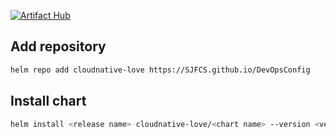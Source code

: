 [![Artifact Hub](https://img.shields.io/endpoint?url=https://artifacthub.io/badge/repository/cloudnative-love)](https://artifacthub.io/packages/search?repo=cloudnative-love)

## Add repository
```bash
helm repo add cloudnative-love https://SJFCS.github.io/DevOpsConfig
```
## Install chart

```bash
helm install <release name> cloudnative-love/<chart name> --version <verison>
```